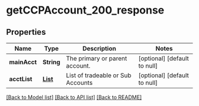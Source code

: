 # getCCPAccount_200_response
## Properties

| Name | Type | Description | Notes |
|------------ | ------------- | ------------- | -------------|
| **mainAcct** | **String** | The primary or parent account. | [optional] [default to null] |
| **acctList** | [**List**](getCCPAccount_200_response_acctList_inner.md) | List of tradeable or Sub Accounts | [optional] [default to null] |

[[Back to Model list]](../README.md#documentation-for-models) [[Back to API list]](../README.md#documentation-for-api-endpoints) [[Back to README]](../README.md)

